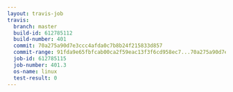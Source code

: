 ```yaml
---
layout: travis-job
travis:
  branch: master
  build-id: 612785112
  build-number: 401
  commit: 70a275a90d7e3ccc4afda0c7b8b24f215833d857
  commit-range: 91fda9e65fbfcab00ca2f59eac13f3f6cd958ec7...70a275a90d7e3ccc4afda0c7b8b24f215833d857
  job-id: 612785115
  job-number: 401.3
  os-name: linux
  test-result: 0
---
```

